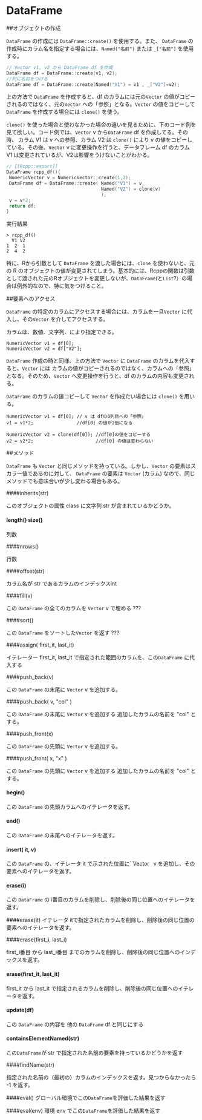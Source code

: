 # DataFrame

##オブジェクトの作成

`DataFrame` の作成には `DataFrame::create()` を使用する。また、
`DataFrame` の作成時にカラム名を指定する場合には、`Named("名前")` または `_["名前"]` を使用する。


```cpp
// Vector v1, v2 から DataFrame df を作成
DataFrame df = DataFrame::create(v1, v2); 
//列に名前をつける
DataFrame df = DataFrame::create(Named("V1") = v1 , _["V2"]=v2); 
```
上の方法で `DataFrame` を作成すると、df のカラムには元の`Vector` の値がコピーされるのではなく、元の`Vector` への「参照」となる。`Vector` の値をコピーして`DataFrame` を作成する場合には `clone()` を使う。

`clone()` を使った場合と使わなかった場合の違いを見るために、下のコード例を見て欲しい。コード例では、`Vector`  v から`DataFrame`  df を作成してる。その時、
カラム V1 は v への参照、カラム V2 は `clone()` により v の値をコピーしている。その後、`Vector`  v に変更操作を行うと、データフレーム df のカラム V1 は変更されているが、V2は影響をうけないことがわかる。

 ```cpp
// [[Rcpp::export]]
DataFrame rcpp_df(){
  NumericVector v = NumericVector::create(1,2);
  DataFrame df = DataFrame::create( Named("V1") = v,
                                    Named("V2") = clone(v)
                                    );
  v = v*2;
  return df;
}
```
実行結果

```
> rcpp_df()
  V1 V2
1  2  1
2  4  2
```

特に、Rから引数として `DataFrame` を渡した場合には、`clone` を使わないと、元の R のオブジェクトの値が変更されてしまう。基本的には、Rcppの関数は引数として渡された元のRオブジェクトを変更しないが、`DataFrame`(と`List`?）の場合は例外的なので、特に気をつけること。




##要素へのアクセス


`DataFrame` の特定のカラムにアクセスする場合には、カラムを一旦`Vector` に代入し、その`Vector` を介してアクセスする。

カラムは、数値、文字列、により指定できる。

```
NumericVector v1 = df[0];
NumericVector v2 = df["V2"];
```

`DataFrame` 作成の時と同様、上の方法で `Vector` に `DataFrame` のカラムを代入すると、`Vector` には カラムの値がコピーされるのではなく、カラムへの「参照」となる。そのため、`Vector` へ変更操作を行うと、df のカラムの内容も変更される。



`DataFrame` のカラムの値コピーして `Vector` を作成たい場合には `clone()` を用いる。

```
NumericVector v1 = df[0]; // v は dfの0列目への「参照」
v1 = v1*2;                //df[0] の値が2倍になる

NumericVector v2 = clone(df[0]); //df[0]の値をコピーする
v2 = v2*2;                       //df[0] の値は変わらない
```


##メソッド

`DataFrame` も `Vector` と同じメソッドを持っている。しかし、`Vector` の要素はスカラー値であるのに対して、 `DataFrame` の要素は `Vector` (カラム) なので、同じメソッドでも意味合いが少し変わる場合もある。

####inherits(str)

このオブジェクトの属性 class に文字列 str が含まれているかどうか。

#### length() size()

列数


####nrows()

行数


####offset(str)

カラム名が str であるカラムのインデックスint

####fill(v)

この `DataFrame` の全てのカラムを `Vector`  v で埋める ???


####sort()

この `DataFrame` をソートした`Vector` を返す ???


####assign( first_it, last_it)

イテレーター first_it, last_it で指定された範囲のカラムを、この`DataFrame` に代入する

####push_back(v)

この `DataFrame`  の末尾に `Vector` v を追加する。

####push_back( v, "col" )

この `DataFrame`  の末尾に `Vector` v を追加する
追加したカラムの名前を "col" とする。

####push_front(x)

この `DataFrame`  の先頭に `Vector` v を追加する。


####push_front( x, "x" )

この `DataFrame`  の先頭に `Vector` v を追加する
追加したカラムの名前を "col" とする。

#### begin()

この `DataFrame` の先頭カラムへのイテレータを返す。

#### end()

この `DataFrame` の末尾へのイテレータを返す。

#### insert( it, v)

この `DataFrame` の、イテレータ it で示された位置に``Vector` ` v を追加し、その要素へのイテレータを返す。

#### erase(i)

この `DataFrame` の i番目のカラムを削除し、削除後の同じ位置へのイテレータを返す。

####erase(it)
イテレータ itで指定されたカラムを削除し、削除後の同じ位置の要素へのイテレータを返す。

####erase(first_i, last_i)

first_i番目 から last_i番目 までのカラムを削除し、削除後の同じ位置へのインデックスを返す。


#### erase(first_it, last_it)

first_it から last_it で指定されるカラムを削除し、削除後の同じ位置へのイテレータを返す。

#### update(df)

この `DataFrame` の内容を 他の `DataFrame`  df と同じにする

#### containsElementNamed(str)

この`DataFrame`が str で指定された名前の要素を持っているかどうかを返す

####findName(str)

指定された名前の（最初の）カラムのインデックスを返す。見つからなかったら -1 を返す。

####eval()
グローバル環境でこの`DataFrame`を評価した結果を返す

####eval(env)
環境 env でこの`DataFrame`を評価した結果を返す

